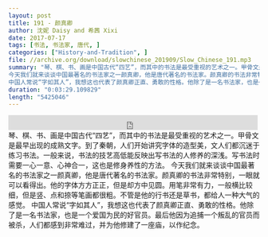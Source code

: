 ```yaml
---
layout: post
title: 191 - 颜真卿
author: 沈妮 Daisy and 希茜 Xixi
date: 2017-07-17
tags: [书法, 书法家, 唐代, ]
categories: ["History-and-Tradition", ]
file: //archive.org/download/slowchinese_201909/Slow_Chinese_191.mp3
summary: "琴、棋、书、画是中国古代“四艺”，而其中的书法是最受重视的艺术之一。甲骨文是最早出现的成熟文字。到了秦朝，人们开始讲究字体的造型美，文人们都沉迷于练习书法。一般来说，书法的技艺高低能反映出写书法的人修养的深浅。写书法时需要一心一意、心神合一，这也是修身养性的方法。
今天我们就来谈谈中国最著名的书法家之一颜真卿，他是唐代著名的书法家。颜真卿的书法非常特别，一眼就可以看得出。他的字体方方正正，但是却方中见圆。用笔非常有力，一般横比较细，但是竖、点和捺等笔画都很粗。不管是他的行书还是草书，都给人一种大气的感觉。
中国人常说“字如其人”，我想这也代表了颜真卿正直、勇敢的性格。他除了是一名书法家，也是一个爱国为民的好官员。最后他因为追捕一个叛乱的官员而被杀，人们都感到非常难过，并为他修建了一座庙，以作纪念。"
duration: "0:03:29.109829"
length: "5425046"
---
```


<iframe src="https://archive.org/embed/slowchinese_201909/Slow_Chinese_191.mp3" width="500" height="30" frameborder="0" webkitallowfullscreen="true" mozallowfullscreen="true" allowfullscreen></iframe>
琴、棋、书、画是中国古代“四艺”，而其中的书法是最受重视的艺术之一。甲骨文是最早出现的成熟文字。到了秦朝，人们开始讲究字体的造型美，文人们都沉迷于练习书法。一般来说，书法的技艺高低能反映出写书法的人修养的深浅。写书法时需要一心一意、心神合一，这也是修身养性的方法。
今天我们就来谈谈中国最著名的书法家之一颜真卿，他是唐代著名的书法家。颜真卿的书法非常特别，一眼就可以看得出。他的字体方方正正，但是却方中见圆。用笔非常有力，一般横比较细，但是竖、点和捺等笔画都很粗。不管是他的行书还是草书，都给人一种大气的感觉。
中国人常说“字如其人”，我想这也代表了颜真卿正直、勇敢的性格。他除了是一名书法家，也是一个爱国为民的好官员。最后他因为追捕一个叛乱的官员而被杀，人们都感到非常难过，并为他修建了一座庙，以作纪念。